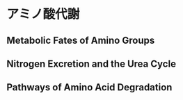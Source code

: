 # アミノ酸代謝

## Metabolic Fates of Amino Groups

## Nitrogen Excretion and the Urea Cycle

## Pathways of Amino Acid Degradation


